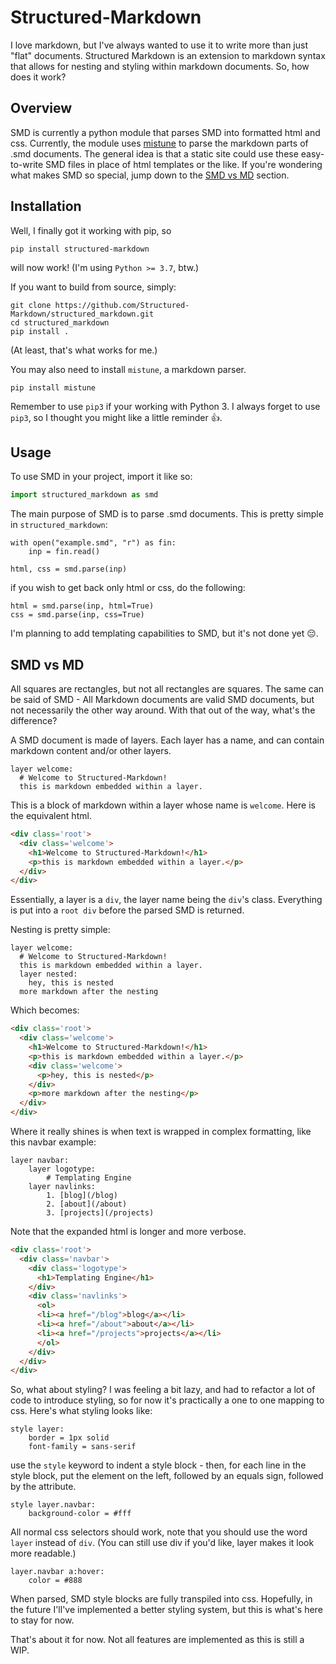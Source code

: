 # Structured-Markdown
I love markdown, but I've always wanted to use it to write more than just "flat" documents. 
Structured Markdown is an extension to markdown syntax that allows for nesting and styling within markdown documents.
So, how does it work?

## Overview
SMD is currently a python module that parses SMD into formatted html and css.
Currently, the module uses [mistune](https://github.com/lepture/mistune) to parse the markdown parts of .smd documents.
The general idea is that a static site could use these easy-to-write SMD files in place of html templates or the like.
If you're wondering what makes SMD so special, jump down to the [SMD vs MD](#smd-vs-md) section.

## Installation
Well, I finally got it working with pip, so

```
pip install structured-markdown
```

will now work!
(I'm using `Python >= 3.7`, btw.)

If you want to build from source, simply:

```
git clone https://github.com/Structured-Markdown/structured_markdown.git
cd structured_markdown
pip install .
```

(At least, that's what works for me.)

You may also need to install `mistune`, a markdown parser.

```
pip install mistune
```

Remember to use `pip3` if your working with Python 3. 
I always forget to use `pip3`, so I thought you might like a little reminder 👍.

## Usage
To use SMD in your project, import it like so:

```python
import structured_markdown as smd
```

The main purpose of SMD is to parse .smd documents. This is pretty simple in `structured_markdown`:

```
with open("example.smd", "r") as fin:
    inp = fin.read()

html, css = smd.parse(inp)
```

if you wish to get back only html or css, do the following:

```
html = smd.parse(inp, html=True)
css = smd.parse(inp, css=True)
```

I'm planning to add templating capabilities to SMD, but it's not done yet 😔.

## SMD vs MD
All squares are rectangles, but not all rectangles are squares.
The same can be said of SMD - All Markdown documents are valid SMD documents, but not necessarily the other way around.
With that out of the way, what's the difference?

A SMD document is made of layers.
Each layer has a name, and can contain markdown content and/or other layers. 

```
layer welcome:
  # Welcome to Structured-Markdown!
  this is markdown embedded within a layer.
```

This is a block of markdown within a layer whose name is `welcome`.
Here is the equivalent html.

```html
<div class='root'>
  <div class='welcome'>
    <h1>Welcome to Structured-Markdown!</h1>
    <p>this is markdown embedded within a layer.</p>
  </div>
</div>
```

Essentially, a layer is a `div`, the layer name being the `div`'s class. 
Everything is put into a `root div` before the parsed SMD is returned.

Nesting is pretty simple:

```
layer welcome:
  # Welcome to Structured-Markdown!
  this is markdown embedded within a layer.
  layer nested:
    hey, this is nested
  more markdown after the nesting
```

Which becomes:

```html
<div class='root'>
  <div class='welcome'>
    <h1>Welcome to Structured-Markdown!</h1>
    <p>this is markdown embedded within a layer.</p>
    <div class='welcome'>
      <p>hey, this is nested</p>
    </div>
    <p>more markdown after the nesting</p>
  </div>
</div>
```

Where it really shines is when text is wrapped in complex formatting, like this navbar example:

```
layer navbar:
    layer logotype:
        # Templating Engine
    layer navlinks:
        1. [blog](/blog)
        2. [about](/about)
        3. [projects](/projects)
```

Note that the expanded html is longer and more verbose.

```html
<div class='root'>
  <div class='navbar'>
    <div class='logotype'>
      <h1>Templating Engine</h1>
    </div>
    <div class='navlinks'>
      <ol>
      <li><a href="/blog">blog</a></li>
      <li><a href="/about">about</a></li>
      <li><a href="/projects">projects</a></li>
      </ol>
    </div>
  </div>
</div>
```

So, what about styling? 
I was feeling a bit lazy, and had to refactor a lot of code to introduce styling, so for now it's practically a one to one mapping to css. 
Here's what styling looks like:

```
style layer:
    border = 1px solid
    font-family = sans-serif
```

use the `style` keyword to indent a style block - then, for each line in the style block, put the element on the left, followed by an equals sign, followed by the attribute. 

```
style layer.navbar:
    background-color = #fff
```

All normal css selectors should work, note that you should use the word `layer` instead of `div`.
(You can still use div if you'd like, layer makes it look more readable.)

```
layer.navbar a:hover:
    color = #888
```

When parsed, SMD style blocks are fully transpiled into css. Hopefully, in the future I'll've implemented a better styling system, but this is what's here to stay for now.

That's about it for now.
Not all features are implemented as this is still a WIP.
